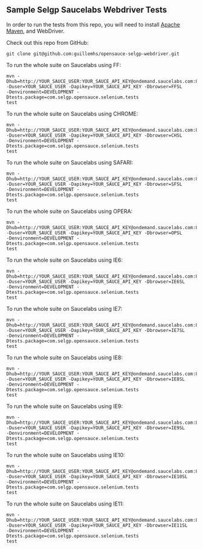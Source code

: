 Sample Selgp Saucelabs Webdriver Tests
---

In order to run the tests from this repo, you will need to install [Apache Maven](http://maven.apache.org), and WebDriver.

Check out this repo from GitHub:

    git clone git@github.com:guillemhs/opensauce-selgp-webdriver.git

To run the whole suite on Saucelabs using FF:

    mvn -Dhub=http://YOUR_SAUCE_USER:YOUR_SAUCE_API_KEY@ondemand.saucelabs.com:80/wd/hub
    -Duser=YOUR_SAUCE_USER -Dapikey=YOUR_SAUCE_API_KEY -Dbrowser=FFSL
    -Denvironment=DEVELOPMENT -Dtests.package=com.selgp.opensauce.selenium.tests
    test

To run the whole suite on Saucelabs using CHROME:

    mvn -Dhub=http://YOUR_SAUCE_USER:YOUR_SAUCE_API_KEY@ondemand.saucelabs.com:80/wd/hub
    -Duser=YOUR_SAUCE_USER -Dapikey=YOUR_SAUCE_API_KEY -Dbrowser=CHSL
    -Denvironment=DEVELOPMENT -Dtests.package=com.selgp.opensauce.selenium.tests
    test

To run the whole suite on Saucelabs using SAFARI:

    mvn -Dhub=http://YOUR_SAUCE_USER:YOUR_SAUCE_API_KEY@ondemand.saucelabs.com:80/wd/hub
    -Duser=YOUR_SAUCE_USER -Dapikey=YOUR_SAUCE_API_KEY -Dbrowser=SFSL
    -Denvironment=DEVELOPMENT -Dtests.package=com.selgp.opensauce.selenium.tests
    test

To run the whole suite on Saucelabs using OPERA:

    mvn -Dhub=http://YOUR_SAUCE_USER:YOUR_SAUCE_API_KEY@ondemand.saucelabs.com:80/wd/hub
    -Duser=YOUR_SAUCE_USER -Dapikey=YOUR_SAUCE_API_KEY -Dbrowser=OPSL
    -Denvironment=DEVELOPMENT -Dtests.package=com.selgp.opensauce.selenium.tests
    test

To run the whole suite on Saucelabs using IE6:

    mvn -Dhub=http://YOUR_SAUCE_USER:YOUR_SAUCE_API_KEY@ondemand.saucelabs.com:80/wd/hub
    -Duser=YOUR_SAUCE_USER -Dapikey=YOUR_SAUCE_API_KEY -Dbrowser=IE6SL
    -Denvironment=DEVELOPMENT -Dtests.package=com.selgp.opensauce.selenium.tests
    test

To run the whole suite on Saucelabs using IE7:

    mvn -Dhub=http://YOUR_SAUCE_USER:YOUR_SAUCE_API_KEY@ondemand.saucelabs.com:80/wd/hub
    -Duser=YOUR_SAUCE_USER -Dapikey=YOUR_SAUCE_API_KEY -Dbrowser=IE7SL
    -Denvironment=DEVELOPMENT -Dtests.package=com.selgp.opensauce.selenium.tests
    test

To run the whole suite on Saucelabs using IE8:

    mvn -Dhub=http://YOUR_SAUCE_USER:YOUR_SAUCE_API_KEY@ondemand.saucelabs.com:80/wd/hub
    -Duser=YOUR_SAUCE_USER -Dapikey=YOUR_SAUCE_API_KEY -Dbrowser=IE8SL
    -Denvironment=DEVELOPMENT -Dtests.package=com.selgp.opensauce.selenium.tests
    test

To run the whole suite on Saucelabs using IE9:

    mvn -Dhub=http://YOUR_SAUCE_USER:YOUR_SAUCE_API_KEY@ondemand.saucelabs.com:80/wd/hub
    -Duser=YOUR_SAUCE_USER -Dapikey=YOUR_SAUCE_API_KEY -Dbrowser=IE9SL
    -Denvironment=DEVELOPMENT -Dtests.package=com.selgp.opensauce.selenium.tests
    test

To run the whole suite on Saucelabs using IE10:

    mvn -Dhub=http://YOUR_SAUCE_USER:YOUR_SAUCE_API_KEY@ondemand.saucelabs.com:80/wd/hub
    -Duser=YOUR_SAUCE_USER -Dapikey=YOUR_SAUCE_API_KEY -Dbrowser=IE10SL
    -Denvironment=DEVELOPMENT -Dtests.package=com.selgp.opensauce.selenium.tests
    test

To run the whole suite on Saucelabs using IE11:

    mvn -Dhub=http://YOUR_SAUCE_USER:YOUR_SAUCE_API_KEY@ondemand.saucelabs.com:80/wd/hub
    -Duser=YOUR_SAUCE_USER -Dapikey=YOUR_SAUCE_API_KEY -Dbrowser=IE11SL
    -Denvironment=DEVELOPMENT -Dtests.package=com.selgp.opensauce.selenium.tests
    test

